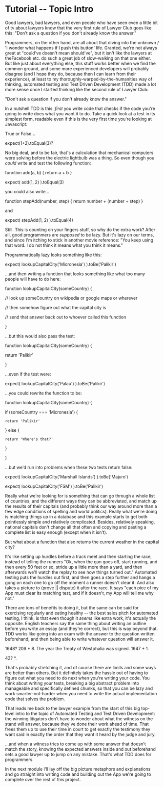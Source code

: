 # Tutorial -- Topic Intro
Good lawyers, bad lawyers, and even people who have seen even a little bit of tv about lawyers know that the very first rule of Lawyer Club goes like this: "Don't ask a question if you don't already know the answer."


Programmers, on the other hand, are all about that diving into the unknown / 'I wonder what happens if I push this button' life. Granted, we're not always great at "could've doesn't mean should've", but it isn't like the lawyers at theFacebook etc. do such a great job of slow-walking on that one either. But like just about everything else, this stuff works better when we find the common ground, and some more experienced developers will probably disagree (and I hope they do, because then I can learn from their experience), at least to my thoroughly-warped-by-the-humanities way of thinking, automated testing and Test Driven Development (TDD) made a lot more sense once I started thinking like the second rule of Lawyer Club:

"Don't ask a question if you don't already know the answer."


In a nutshell TDD is this: *first* you write code that checks if the code you're going to write does what you want it to do. Take a quick look at a test in its simplest form, readable even if this is the very first time you're looking at Javascript:


True or False...

expect(1+2).toEqual(3)?


No big deal, and to be fair, that's a calculation that mechanical computers were solving before the electric lightbulb was a thing. So even though you *could* write and test the following function:


function add(a, b) { return a + b }


expect( add(1, 2) ).toEqual(3)


you could also write...


function stepAdd(number, step) { return number + (number + step) }


and


expect( stepAdd(1, 2) ).toEqual(4)


Still. This is counting on your fingers stuff, so why do the extra work? After all, good programmers are *supposed* to be lazy. But it's lazy on our terms, and since I'm itching to stick in another movie reference: "You keep using that word. I do not think it means what you think it means."


Programmatically lazy looks something like this:


expect( lookupCapitalCity('Micronesia') ).toBe('Palikir')


...and then writing a function that looks something like what too many people will have to do here:


function lookupCapitalCity(someCountry) {

  // look up someCountry on wikipedia or google maps or wherever

  // then somehow figure out what the capital city is

  // send that answer back out to whoever called this function

}


...but this would also pass the test:

function lookupCapitalCity(someCountry) {

  return 'Palikir'

}

...even if the test were:


expect( lookupCapitalCity('Palau') ).toBe('Palikir')


...you could rewrite the function to be:

function lookupCapitalCity(someCountry) {

  if (someCountry === 'Micronesia') {

    return 'Palikir'

  } else {

    return 'Where's that?'

  }

}

...but we'd run into problems when these two tests return false:

expect( lookupCapitalCity('Marshall Islands') ).toBe('Majuro')

expect( lookupCapitalCity('FSM') ).toBe('Palikir')


Really what we're looking for is something that can go through a whole list of countries, and the different ways they can be abbreviated, and match up the results of their capitals (and probably think our way around more than a few edge conditions of spelling and world politics). Really what we're doing is matching things up in a database and this example starts to get both pointlessly simple and relatively complicated. Besides, relatively speaking, national capitals don't change all that often and copying and pasting a complete list is easy enough (except when it isn't).


But what about a function that also returns the current weather in the capital city?


It's like setting up hurdles before a track meet and then starting the race, instead of telling the runners "Ok, when the gun goes off, start running, and then every 50 feet or so, stride up a little more than a yard, and then afterwards we'll watch the replay to see how things turned out." Automated testing puts the hurdles out first, and then goes a step further and hangs a gong on each one to go off the moment a runner doesn't clear it. And also takes a picture to (prove || dispute) it after the race. It says "each pice of my App must clear its matching test, and if it doesn't, my App will tell me why not."

There are tons of benefits to doing it, but the same can be said for exercising regularly and eating healthy -- the best sales pitch for automated testing, I think, is that even though it *seems* like extra work, it's actually the opposite. English teachers say the same thing about writing an outline before you write an essay (and they're correct), but this is way beyond that. TDD works like going into an exam with the answer to the question written beforehand, and then being able to write whatever question will answer it.

1648? 206 * 8. The year the Treaty of Westphalia was signed. 1647 + 1.

42? *.

That's probably stretching it, and of course there are limits and some ways are better than others. But it definitely takes the hassle out of having to figure out what you need to do next when you're writing your code. You think about writing your tests, breaking a big abstract problem into manageable and specifically defined chunks, so that you can be lazy and work smarter-not-harder when you need to write the actual implementation code that solves the problem.

That leads me back to the lawyer example from the start of this big top-level intro to the topic of Automated Testing and Test Driven Development: the winning litigators don't have to wonder about what the witness on the stand will answer, because they've done their work ahead of time. That frees them up to use their time in court to get exactly the testimony they want said in exactly the order that they want it heard by the judge and jury.

...and when a witness tries to come up with some answer that doesn't match the story, knowing the expected answers inside and out beforehand sets a good lawyer up to jump on any mistake. That's what TDD does for programmers.

In the next module I'll lay off the big picture metaphors and explanations and go straight into writing code and building out the App we're going to complete over the rest of this project.
